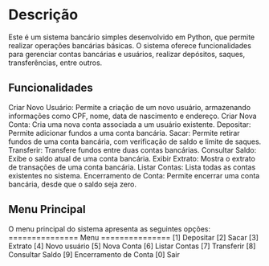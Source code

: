 # Descrição

Este é um sistema bancário simples desenvolvido em Python, que permite realizar operações bancárias básicas. O sistema oferece funcionalidades para gerenciar contas bancárias e usuários, realizar depósitos, saques, transferências, entre outros.

## Funcionalidades

Criar Novo Usuário: Permite a criação de um novo usuário, armazenando informações como CPF, nome, data de nascimento e endereço.
Criar Nova Conta: Cria uma nova conta associada a um usuário existente.
Depositar: Permite adicionar fundos a uma conta bancária.
Sacar: Permite retirar fundos de uma conta bancária, com verificação de saldo e limite de saques.
Transferir: Transfere fundos entre duas contas bancárias.
Consultar Saldo: Exibe o saldo atual de uma conta bancária.
Exibir Extrato: Mostra o extrato de transações de uma conta bancária.
Listar Contas: Lista todas as contas existentes no sistema.
Encerramento de Conta: Permite encerrar uma conta bancária, desde que o saldo seja zero.

## Menu Principal

O menu principal do sistema apresenta as seguintes opções:
=============== Menu ===============
[1]     Depositar
[2]     Sacar
[3]     Extrato
[4]     Novo usuário
[5]     Nova Conta
[6]     Listar Contas
[7]     Transferir
[8]     Consultar Saldo
[9]     Encerramento de Conta
[0]     Sair
